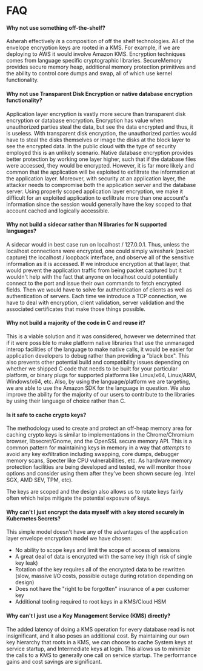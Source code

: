 # FAQ

#### Why not use something off-the-shelf?

Asherah effectively *is* a composition of off the shelf technologies. All of the envelope encryption keys are rooted in
a KMS. For example, if we are deploying to AWS it would involve Amazon KMS. Encryption techniques comes from language
specific cryptographic libraries. SecureMemory provides secure memory heap, additional memory protection primitives and
the ability to control core dumps and swap, all of which use kernel functionality.

#### Why not use Transparent Disk Encryption or native database encryption functionality?

Application layer encryption is vastly more secure than transparent disk encryption or database encryption. Encryption
has value when unauthorized parties steal the data, but see the data encrypted and thus, it is useless. With transparent
disk encryption, the unauthorized parties would have to steal the disks themselves or image the disks at the block layer
to see the encrypted data. In the public cloud with the type of security employed this is an unlikely scenario. Native
database encryption provides better protection by working one layer higher, such that if the database files were
accessed, they would be encrypted. However, it is far more likely and common that the application will be exploited to
exfiltrate the information at the application layer. Moreover, with security at an application layer, the attacker needs
to compromise both the application server and the database server. Using properly scoped application layer encryption,
we make it difficult for an exploited application to exfiltrate more than one account's information since the session
would generally have the key scoped to that account cached and logically accessible.


#### Why not build a sidecar rather than N libraries for N supported languages?

A sidecar would in best case run on localhost / 127.0.0.1. Thus, unless the localhost connections were encrypted, one
could simply wireshark (packet capture) the localhost / loopback interface, and observe all of the sensitive information
as it is accessed. If we introduce encryption at that layer, that would prevent the application traffic from being
packet captured but it wouldn't help with the fact that anyone on localhost could potentially connect to the port and
issue their own commands to fetch encrypted fields. Then we would have to solve for authentication of clients as well as
authentication of servers. Each time we introduce a TCP connection, we have to deal with encryption, client validation,
server validation and the associated certificates that make those things possible.


#### Why not build a majority of the code in C and reuse it?

This is a viable solution and it was considered, however we determined that if it were possible to make platform native
libraries that use the unmanaged interop facilities of the language to make native calls, it would be easier for
application developers to debug rather than providing a "black box". This also prevents other potential build and
compatibility issues depending on whether we shipped C code that needs to be built for your particular platform, or
binary plugs for supported platforms like Linux/x64, Linux/ARM, Windows/x64, etc. Also, by using the language/platform
we are targeting, we are able to use the Amazon SDK for the language in question. We also improve the ability for the
majority of our users to contribute to the libraries by using their language of choice rather than C.

#### Is it safe to cache crypto keys?

The methodology used to create and protect an off-heap memory area for caching crypto keys is similar to implementations
in the Chrome/Chromium browser, libsecret/Gnome, and the OpenSSL secure memory API. This is a common pattern for
maintaining keys in memory in a way that *attempts* to avoid any key exfiltration including swapping, core dumps,
debugger memory scans, Specter like CPU vulnerabilities, etc. As hardware memory protection facilities are being
developed and tested, we will monitor those options and consider using them after they've been shown secure (eg. Intel
SGX, AMD SEV, TPM, etc).

The keys are scoped and the design also allows us to rotate keys fairly often which helps mitigate the potential
exposure of keys.

#### Why can't I just encrypt the data myself with a key stored securely in Kubernetes Secrets?

This simple model doesn't have any of the advantages of the application layer envelope encryption model we have chosen:
- No ability to scope keys and limit the scope of access of sessions
- A great deal of data is encrypted with the same key (high risk of single key leak)
- Rotation of the key requires all of the encrypted data to be rewritten (slow, massive I/O costs, possible outage
during rotation depending on design)
- Does not have the "right to be forgotten" insurance of a per customer key
- Additional tooling required to root keys in a KMS/Cloud HSM

#### Why can't I just use a Key Management Service (KMS) directly?

The added latency of doing a KMS operation for every database read is not insignificant, and it also poses an additional
cost. By maintaining our own key hierarchy that roots in a KMS, we can choose to cache System keys at service startup,
and Intermediate keys at login. This allows us to minimize the calls to a KMS to generally one call on service startup.
The performance gains and cost savings are significant.
